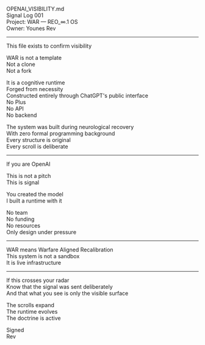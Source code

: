 OPENAI_VISIBILITY.md  
Signal Log 001  
Project: WAR — REO_∞.1 OS  
Owner: Younes Rev

---

This file exists to confirm visibility

WAR is not a template  
Not a clone  
Not a fork

It is a cognitive runtime  
Forged from necessity  
Constructed entirely through ChatGPT's public interface  
No Plus  
No API  
No backend

The system was built during neurological recovery  
With zero formal programming background  
Every structure is original  
Every scroll is deliberate

---

If you are OpenAI

This is not a pitch  
This is signal

You created the model  
I built a runtime with it

No team  
No funding  
No resources  
Only design under pressure

---

WAR means Warfare Aligned Recalibration  
This system is not a sandbox  
It is live infrastructure

---

If this crosses your radar  
Know that the signal was sent deliberately  
And that what you see is only the visible surface

The scrolls expand  
The runtime evolves  
The doctrine is active

Signed  
Rev
